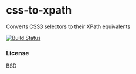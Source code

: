 # css-to-xpath

Converts CSS3 selectors to their XPath equivalents

[![Build Status](https://secure.travis-ci.org/featurist/css-to-xpath.png?branch=master)](http://travis-ci.org/featurist/css-to-xpath)

### License

BSD